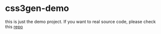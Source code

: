 ﻿# css3gen-demo
this is just the demo project. If you want to real source code, please check this [repo](https://github.com/Hujjat/css3gen)
